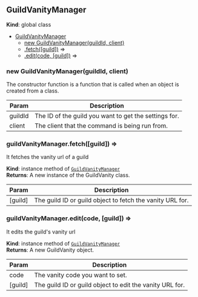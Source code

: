 <a name="GuildVanityManager"></a>

## GuildVanityManager
**Kind**: global class  

* [GuildVanityManager](#GuildVanityManager)
    * [new GuildVanityManager(guildId, client)](#new_GuildVanityManager_new)
    * [.fetch([guild])](#GuildVanityManager+fetch) ⇒
    * [.edit(code, [guild])](#GuildVanityManager+edit) ⇒

<a name="new_GuildVanityManager_new"></a>

### new GuildVanityManager(guildId, client)
The constructor function is a function that is called when an object is created from a class.


| Param | Description |
| --- | --- |
| guildId | The ID of the guild you want to get the settings for. |
| client | The client that the command is being run from. |

<a name="GuildVanityManager+fetch"></a>

### guildVanityManager.fetch([guild]) ⇒
It fetches the vanity url of a guild

**Kind**: instance method of [<code>GuildVanityManager</code>](#GuildVanityManager)  
**Returns**: A new instance of the GuildVanity class.  

| Param | Description |
| --- | --- |
| [guild] | The guild ID or guild object to fetch the vanity URL for. |

<a name="GuildVanityManager+edit"></a>

### guildVanityManager.edit(code, [guild]) ⇒
It edits the guild's vanity url

**Kind**: instance method of [<code>GuildVanityManager</code>](#GuildVanityManager)  
**Returns**: A new GuildVanity object.  

| Param | Description |
| --- | --- |
| code | The vanity code you want to set. |
| [guild] | The guild ID or guild object to edit the vanity URL for. |

